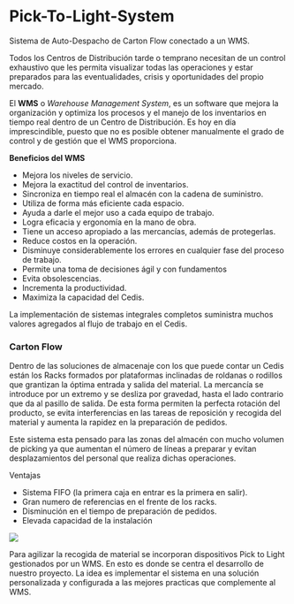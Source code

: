 # Pick-To-Light-System
Sistema de Auto-Despacho de Carton Flow conectado a un WMS. 

Todos los Centros de Distribución tarde o temprano necesitan de un control exhaustivo que les permita visualizar todas las operaciones y estar preparados para las eventualidades, crisis y oportunidades del propio mercado.

El **WMS** o _Warehouse Management System_, es un software que mejora la  organización y optimiza los procesos y el manejo de los inventarios en tiempo real dentro de un Centro de Distribución. Es hoy en día imprescindible, puesto que no es posible obtener manualmente el grado de control y de gestión que el WMS proporciona.

**Beneficios del WMS**
* Mejora los niveles de servicio.
* Mejora la exactitud del control de inventarios.
* Sincroniza en tiempo real el almacén con la cadena de suministro.
* Utiliza de forma más eficiente cada espacio.
* Ayuda a darle el mejor uso a cada equipo de trabajo.
* Logra eficacia y ergonomía en la mano de obra.
* Tiene un acceso apropiado a las mercancías, además de protegerlas.
* Reduce costos en la operación.
* Disminuye considerablemente los errores en cualquier fase del proceso de trabajo.
* Permite una toma de decisiones ágil y con fundamentos
* Evita obsolescencias.
* Incrementa la productividad.
* Maximiza la capacidad del Cedis.

La implementación de sistemas integrales completos suministra muchos valores agregados al flujo de trabajo en el Cedis.

### **Carton Flow**

Dentro de las soluciones de almacenaje con los que puede contar un Cedis están los Racks formados por plataformas inclinadas de roldanas o rodillos que grantizan la óptima entrada y salida del material. La mercancía se introduce por un extremo y se desliza por gravedad, hasta el lado contrario que da al pasillo de salida. De esta forma permiten la perfecta rotación del producto, se evita interferencias en las tareas de reposición y recogida del material y aumenta la rapidez en la preparación de pedidos.

Este sistema esta pensado para las zonas del almacén con mucho volumen de picking ya que aumentan el número de líneas a preparar y evitan desplazamientos del personal que realiza dichas operaciones.

Ventajas

* Sistema FIFO (la primera caja en entrar es la primera en salir).
* Gran numero de referencias en el frente de los racks.
* Disminución en el tiempo de preparación de pedidos.
* Elevada capacidad de la instalación


![](https://user-images.githubusercontent.com/38957524/44095974-c258fb92-9f9f-11e8-801e-47fa4ea8f8ff.png)

Para agilizar la recogida de material se incorporan dispositivos Pick to Light gestionados por un WMS. En esto es donde se centra el desarrollo de nuestro proyecto. La idea es implementar el sistema en una solución personalizada y configurada a las mejores practicas que complemente al WMS.

